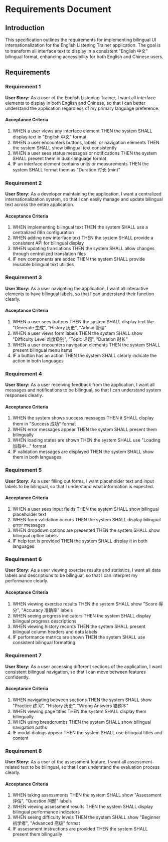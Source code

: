 # Requirements Document

## Introduction

This specification outlines the requirements for implementing bilingual UI internationalization for the English Listening Trainer application. The goal is to transform all interface text to display in a consistent "English 中文" bilingual format, enhancing accessibility for both English and Chinese users.

## Requirements

### Requirement 1

**User Story:** As a user of the English Listening Trainer, I want all interface elements to display in both English and Chinese, so that I can better understand the application regardless of my primary language preference.

#### Acceptance Criteria

1. WHEN a user views any interface element THEN the system SHALL display text in "English 中文" format
2. WHEN a user encounters buttons, labels, or navigation elements THEN the system SHALL show bilingual text consistently
3. WHEN a user sees status messages or notifications THEN the system SHALL present them in dual-language format
4. IF an interface element contains units or measurements THEN the system SHALL format them as "Duration 时长 (min)"

### Requirement 2

**User Story:** As a developer maintaining the application, I want a centralized internationalization system, so that I can easily manage and update bilingual text across the entire application.

#### Acceptance Criteria

1. WHEN implementing bilingual text THEN the system SHALL use a centralized i18n configuration
2. WHEN adding new interface text THEN the system SHALL provide a consistent API for bilingual display
3. WHEN updating translations THEN the system SHALL allow changes through centralized translation files
4. IF new components are added THEN the system SHALL provide reusable bilingual text utilities

### Requirement 3

**User Story:** As a user navigating the application, I want all interactive elements to have bilingual labels, so that I can understand their function clearly.

#### Acceptance Criteria

1. WHEN a user sees buttons THEN the system SHALL display text like "Generate 生成", "History 历史", "Admin 管理"
2. WHEN a user views form labels THEN the system SHALL show "Difficulty Level 难度级别", "Topic 话题", "Duration 时长"
3. WHEN a user encounters navigation elements THEN the system SHALL present bilingual menu items
4. IF a button has an action THEN the system SHALL clearly indicate the action in both languages

### Requirement 4

**User Story:** As a user receiving feedback from the application, I want all messages and notifications to be bilingual, so that I can understand system responses clearly.

#### Acceptance Criteria

1. WHEN the system shows success messages THEN it SHALL display them in "Success 成功" format
2. WHEN error messages appear THEN the system SHALL present them bilingually
3. WHEN loading states are shown THEN the system SHALL use "Loading 加载中..." format
4. IF validation messages are displayed THEN the system SHALL show them in both languages

### Requirement 5

**User Story:** As a user filling out forms, I want placeholder text and input labels to be bilingual, so that I understand what information is expected.

#### Acceptance Criteria

1. WHEN a user sees input fields THEN the system SHALL show bilingual placeholder text
2. WHEN form validation occurs THEN the system SHALL display bilingual error messages
3. WHEN dropdown options are presented THEN the system SHALL show bilingual option labels
4. IF help text is provided THEN the system SHALL display it in both languages

### Requirement 6

**User Story:** As a user viewing exercise results and statistics, I want all data labels and descriptions to be bilingual, so that I can interpret my performance clearly.

#### Acceptance Criteria

1. WHEN viewing exercise results THEN the system SHALL show "Score 得分", "Accuracy 准确率" labels
2. WHEN seeing progress indicators THEN the system SHALL display bilingual progress descriptions
3. WHEN viewing history records THEN the system SHALL present bilingual column headers and data labels
4. IF performance metrics are shown THEN the system SHALL use consistent bilingual formatting

### Requirement 7

**User Story:** As a user accessing different sections of the application, I want consistent bilingual navigation, so that I can move between features confidently.

#### Acceptance Criteria

1. WHEN navigating between sections THEN the system SHALL show "Practice 练习", "History 历史", "Wrong Answers 错题本"
2. WHEN viewing page titles THEN the system SHALL display them bilingually
3. WHEN using breadcrumbs THEN the system SHALL show bilingual navigation paths
4. IF modal dialogs appear THEN the system SHALL use bilingual titles and content

### Requirement 8

**User Story:** As a user of the assessment feature, I want all assessment-related text to be bilingual, so that I can understand the evaluation process clearly.

#### Acceptance Criteria

1. WHEN taking assessments THEN the system SHALL show "Assessment 评估", "Question 问题" labels
2. WHEN viewing assessment results THEN the system SHALL display bilingual performance indicators
3. WHEN seeing difficulty levels THEN the system SHALL show "Beginner 初学者", "Advanced 高级" format
4. IF assessment instructions are provided THEN the system SHALL present them bilingually